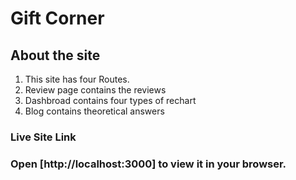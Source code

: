 # Gift Corner



## About the site 

1. This site has four Routes.
2. Review page contains the reviews
3. Dashbroad contains four types of rechart
4. Blog contains theoretical answers

### Live Site Link


### Open [http://localhost:3000] to view it in your browser.




